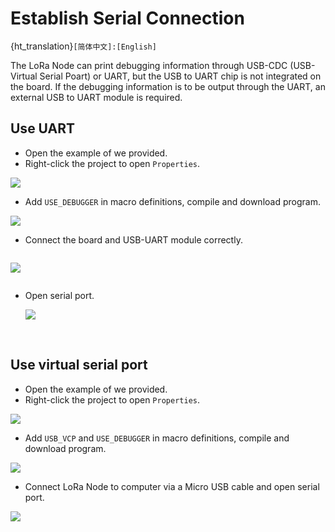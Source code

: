 # Establish Serial Connection
{ht_translation}`[简体中文]:[English]`

The LoRa Node can print debugging information through USB-CDC (USB-Virtual Serial Poart) or UART, but the USB to UART chip is not integrated on the board. If the debugging information is to be output through the UART, an external USB to UART module is required.

## Use UART

- Open the example of we provided.
- Right-click the project to open `Properties`.

![](img/establish_serial_connection/03.png)

- Add `USE_DEBUGGER` in macro definitions, compile and download program.

![](img/establish_serial_connection/04.png)

- Connect the board and USB-UART module correctly.

```{Tip} The LoRa Node and USB-UART module are connect as below (if the LoRa Node is powered via USB or battery, the UART module&#39;s 3.3 / 5V pin do not need connect, just need TXD, RXD, GND).

```

![](img/establish_serial_connection/02.png)

```{Tip} When using UART, the TX and RX pins used in the program should be corresponding to the TX and RX pins on the board. In the routine we provide, we use TX-PA9 and RX-PA10. Therefore, TX of UART module should be connected to RX(PA10) of board, RX of UART module should be connected to TX(PA9) of board.

```

- Open serial port.

  ![](img/establish_serial_connection/05.png)

&nbsp;

## Use virtual serial port

- Open the example of we provided.
- Right-click the project to open `Properties`.

![](img/establish_serial_connection/03.png)

- Add `USB_VCP` and `USE_DEBUGGER`  in macro definitions, compile and download program.	

![](img/establish_serial_connection/01.png)

- Connect LoRa Node to computer via a Micro USB cable and open serial port.

![](img/establish_serial_connection/06.png)